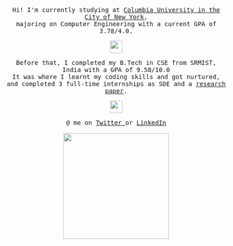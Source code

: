 <p align="center">
  <samp>
    Hi! I'm currently studying at <a href="https://www.columbia.edu/">Columbia University in the City of New York</a>,
    <br>majoring on Computer Engineering with a current GPA of 3.78/4.0.
  </samp>
</p>

<p align="center">
  <samp>
    <img src="https://github.com/pifafu/pifafu/assets/5679180/07d226f9-2b92-4077-af43-37c92be369f2" width="28px">
  </samp>
</p>

<p align="center">
  <samp>
    Before that, I completed my B.Tech in CSE from SRMIST, India with a GPA of 9.58/10.0
    <br>It was where I learnt my coding skills and got nurtured,
    <br>and completed 3 full-time internships as SDE and a <a href="https://ieeexplore.ieee.org/document/10127556">research paper</a>.
  </samp>
</p>

<p align="center">
  <samp>
    <img src="https://user-images.githubusercontent.com/5679180/79618120-0daffb80-80be-11ea-819e-d2b0fa904d07.gif" width="28px">
  </samp>
</p>

<p align="center">
  <samp>
    @ me on <a href="https://twitter.com/shivam1910200">Twitter </a> or <a href ="https://www.linkedin.com/in/shivam-shekhar-062950182/">LinkedIn</a><br><br>
    <img src="https://i.imgur.com/kdKhgx6.gif" width="240px" align="center">
  </samp>
</p>
